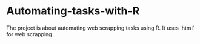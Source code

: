 # Automating-tasks-with-R
The project is about automating web scrapping tasks using R. It uses 'html' for web scrapping 
